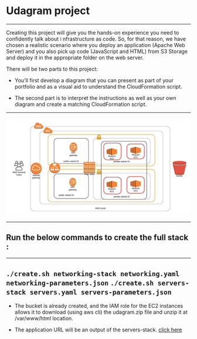 # Udagram project
--------
Creating this project will give you the hands-on experience you need to confidently talk about i
nfrastructure as code. So, for that reason, we have chosen a realistic scenario where you deploy an application
(Apache Web Server) and you also pick up code (JavaScript and HTML) from S3 Storage and deploy it in the appropriate 
folder on the web server.

There will be two parts to this project:
* You'll first develop a diagram that you can present as part of your portfolio and as a visual aid to understand the
   CloudFormation script.
   
* The second part is to interpret the instructions as well as your own diagram and create a matching CloudFormation script.

----------

![alt text](aws_diagram.jpeg)

---------

## Run the below commands to create the full stack : 
---------
`./create.sh networking-stack networking.yaml networking-parameters.json` 
`./create.sh servers-stack servers.yaml servers-parameters.json`
---------

* The bucket is already created, and the IAM role for the EC2 instances allows it to download
    (using aws cli) the udagram.zip file and unzip it at /var/www/html location.
    
* The application URL will be an output of the servers-stack. [click here](http://serve-webap-mgqzv1uguh2h-586621031.us-west-2.elb.amazonaws.com/)


